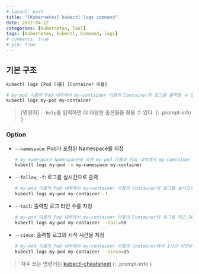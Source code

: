 ```yaml
---
# layout: post
title: "[Kubernetes] kubectl logs command"
date: 2022-04-12
categories: [Kubernetes, Tool]
tags: [Kubernetes, kubectl, Command, logs]
# comments: true
# pin: true
---
```


## 기본 구조

```bash
kubectl logs [Pod 이름] [Container 이름]

# my-pod 이름의 Pod 내부에서 my-container 이름의 Container의 로그를 출력할 수 있다.
kubectl logs my-pod my-container
```

> [명령어] `--help`를 입력하면 더 다양한 옵션들을 찾을 수 있다.
{: .prompt-info }

### Option

- `--namespace`: Pod가 포함된 Namespace를 지정
    ```bash
    # my-namespace Namespace에 속한 my-pod 이름의 Pod 내부에서 my-container 이름의 Container의 로그를 출력
    kubectl logs my-pod -n my-namespace my-container
    ```

- `--follow`, `-f`: 로그를 실시간으로 출력
    ```bash
    # my-pod 이름의 Pod 내부에서 my-container 이름의 Container의 로그를 실시간으로 출력
    kubectl logs my-pod my-container -f
    ```

- `--tail`: 출력할 로그 라인 수를 지정
    ```bash
    # my-pod 이름의 Pod 내부에서 my-container 이름의 Container의 로그를 최근 50개 라인만 출력
    kubectl logs my-pod my-container --tail=50
    ```

- `--since`: 출력할 로그의 시작 시간을 지정
    ```bash
    # my-pod 이름의 Pod 내부에서 my-container 이름의 Container에서 1시간 이전부터 출력할 로그를 선택
    kubectl logs my-pod my-container --since=1h
    ```

> 자주 쓰는 명령어는 [kubectl-cheatsheet](https://kubernetes.io/docs/reference/kubectl/cheatsheet/)
{: .prompt-info }